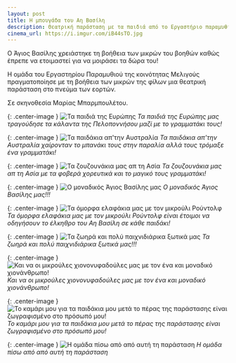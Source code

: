 ```yaml
---
layout: post
title: Η μπουγάδα του Αη Βασίλη
description: Θεατρική παράσταση με τα παιδιά από το Εργαστήριο παραμυθιού με τίτλο "Η μπουγάδα του Αη Βασίλη"
cinema_url: https://i.imgur.com/iB44sTO.jpg
---
```


Ο Άγιος Βασίλης χρειάστηκε τη βοήθεια των μικρών του βοηθών καθώς έπρεπε να ετοιμαστεί για να μοιράσει τα δώρα του! 

Η ομάδα του Εργαστηρίου Παραμυθιού της κοινότητας Μελιγούς πραγματοποίησε με τη βοήθεια των μικρών της φίλων μια θεατρική παράσταση στο πνεύμα των εορτών. 

Σε σκηνοθεσία Μαρίας Μπαρμπουλέτου.

{: .center-image } 
![Τα παιδιά της Ευρώπης](https://i.imgur.com/5mOAFJ4.jpg)
*Τα παιδιά της Ευρώπης μας τραγούδησε τα κάλαντα της Πελοποννήσου μαζί με το γραμματάκι τους!*

{: .center-image } 
![Τα παιδάκια απ'την Αυστραλία](https://i.imgur.com/MNGXHtY.jpg)
*Τα παιδάκια απ'την Αυστραλία χαίρονταν το μπανάκι τους στην παραλία αλλά τους τρόμαξε ένα γραμματάκι!*

{: .center-image } 
![Τα ζουζουνάκια μας απ τη Ασία](https://i.imgur.com/RPuFrge.jpg)
*Τα ζουζουνάκια μας απ τη Ασία με τα φοβερά χορευτικά και το μαγικό τους γραμματάκι!*

{: .center-image } 
![Ο μοναδικός Άγιος Βασίλης μας](https://i.imgur.com/Evpenry.jpg)
*Ο μοναδικός Άγιος Βασίλης μας!!!*

{: .center-image } 
![Τα όμορφα ελαφάκια μας με τον μικρούλι Ρούντολφ](https://i.imgur.com/Pg2Zp61.jpg)
*Τα όμορφα ελαφάκια μας με τον μικρούλι Ρούντολφ είναι έτοιμοι να οδηγήσουν το έλκηθρο του Αη Βασίλη σε κάθε παιδάκι!*

{: .center-image } 
![Τα ζωηρά και πολύ παιχνιδιάρικα ξωτικά μας](https://i.imgur.com/ds4f9vN.jpg)
*Τα ζωηρά και πολύ παιχνιδιάρικα ξωτικά μας!!!*

{: .center-image } 
![Και να οι μικρούλες χιονονυφαδούλες μας με τον ένα και μοναδικό χιονάνθρωπο!](https://i.imgur.com/4sNBxkt.jpg)
*Και να οι μικρούλες χιονονυφαδούλες μας με τον ένα και μοναδικό χιονάνθρωπο!*

{: .center-image } 
![Το καμάρι μου για τα παιδάκια μου μετά το πέρας της παράστασης είναι ζωγραφισμένο στο πρόσωπό μου!](https://i.imgur.com/UQfnZPI.jpg)
*Το καμάρι μου για τα παιδάκια μου μετά το πέρας της παράστασης είναι ζωγραφισμένο στο πρόσωπό μου!*

{: .center-image } 
![Η ομάδα πίσω από από αυτή τη παράσταση](https://i.imgur.com/iB44sTO.jpg)
*Η ομάδα πίσω από από αυτή τη παράσταση*